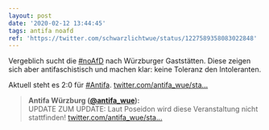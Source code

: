 ```yaml
---
layout: post
date: '2020-02-12 13:44:45'
tags: antifa noafd
ref: 'https://twitter.com/schwarzlichtwue/status/1227589358083022848'
---
```

Vergeblich sucht die [#noAfD](/t/noafd) nach Würzburger Gaststätten. Diese zeigen sich aber antifaschistisch und machen klar: keine Toleranz den Intoleranten.



Aktuell steht es 2:0 für [#Antifa](/t/antifa). [twitter.com/antifa_wue/sta…](https://twitter.com/antifa_wue/status/1227570267943325701)
> <b>Antifa Würzburg ([@antifa_wue](https://twitter.com/antifa_wue)):</b>  
>UPDATE ZUM UPDATE: Laut Poseidon wird diese Veranstaltung nicht stattfinden! [twitter.com/antifa_wue/sta…](https://twitter.com/antifa_wue/status/1227564824160358403)  

